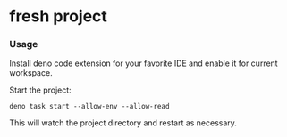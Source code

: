 # fresh project

### Usage

Install deno code extension for your favorite IDE and enable it for current workspace.

Start the project:

```
deno task start --allow-env --allow-read
```

This will watch the project directory and restart as necessary.
